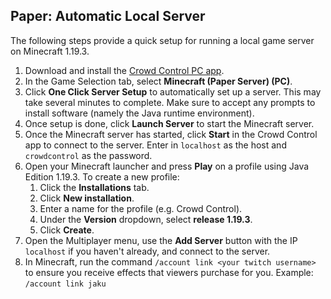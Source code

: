 ## Paper: Automatic Local Server

The following steps provide a quick setup for running a local game server on Minecraft 1.19.3.

1. Download and install the [Crowd Control PC app](https://crowdcontrol.live/setup).
2. In the Game Selection tab, select **Minecraft (Paper Server) (PC)**.
3. Click **One Click Server Setup** to automatically set up a server. This may take several minutes
   to complete. Make sure to accept any prompts to install software (namely the Java runtime
   environment).
4. Once setup is done, click **Launch Server** to start the Minecraft server.
5. Once the Minecraft server has started, click **Start** in the Crowd Control app to connect to the
   server. Enter in `localhost` as the host and `crowdcontrol` as the password.
6. Open your Minecraft launcher and press **Play** on a profile using Java Edition 1.19.3.
   To create a new profile:
   1. Click the **Installations** tab.
   2. Click **New installation**.
   3. Enter a name for the profile (e.g. Crowd Control).
   4. Under the **Version** dropdown, select **release 1.19.3**.
   5. Click **Create**.
7. Open the Multiplayer menu, use the **Add Server** button with the IP `localhost` if you haven't
   already, and connect to the server.
8. In Minecraft, run the command `/account link <your twitch username>` to ensure you receive
   effects that viewers purchase for you. Example: `/account link jaku`
